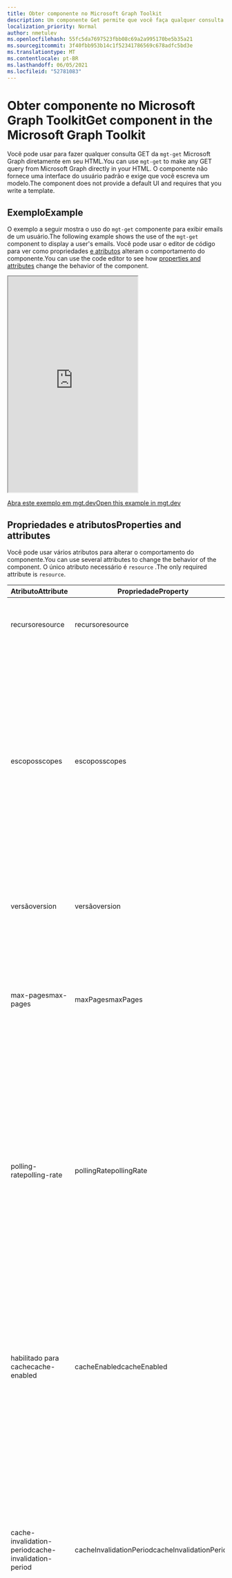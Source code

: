 ```yaml
---
title: Obter componente no Microsoft Graph Toolkit
description: Um componente Get permite que você faça qualquer consulta GET da Microsoft Graph diretamente em seu HTML.
localization_priority: Normal
author: nmetulev
ms.openlocfilehash: 55fc5da7697523fbb08c69a2a995170be5b35a21
ms.sourcegitcommit: 3f40fbb953b14c1f52341786569c678adfc5bd3e
ms.translationtype: MT
ms.contentlocale: pt-BR
ms.lasthandoff: 06/05/2021
ms.locfileid: "52781083"
---
```

# <a name="get-component-in-the-microsoft-graph-toolkit"></a><span data-ttu-id="22fbd-103">Obter componente no Microsoft Graph Toolkit</span><span class="sxs-lookup"><span data-stu-id="22fbd-103">Get component in the Microsoft Graph Toolkit</span></span>

<span data-ttu-id="22fbd-104">Você pode usar para fazer qualquer consulta GET da `mgt-get` Microsoft Graph diretamente em seu HTML.</span><span class="sxs-lookup"><span data-stu-id="22fbd-104">You can use `mgt-get` to make any GET query from Microsoft Graph directly in your HTML.</span></span> <span data-ttu-id="22fbd-105">O componente não fornece uma interface do usuário padrão e exige que você escreva um modelo.</span><span class="sxs-lookup"><span data-stu-id="22fbd-105">The component does not provide a default UI and requires that you write a template.</span></span>

## <a name="example"></a><span data-ttu-id="22fbd-106">Exemplo</span><span class="sxs-lookup"><span data-stu-id="22fbd-106">Example</span></span>

<span data-ttu-id="22fbd-107">O exemplo a seguir mostra o uso do `mgt-get` componente para exibir emails de um usuário.</span><span class="sxs-lookup"><span data-stu-id="22fbd-107">The following example shows the use of the `mgt-get` component to display a user's emails.</span></span> <span data-ttu-id="22fbd-108">Você pode usar o editor de código para ver como propriedades [e atributos](#properties-and-attributes) alteram o comportamento do componente.</span><span class="sxs-lookup"><span data-stu-id="22fbd-108">You can use the code editor to see how [properties and attributes](#properties-and-attributes) change the behavior of the component.</span></span>

<iframe src="https://mgt.dev/iframe.html?id=components-mgt-get--get-email&source=docs" height="500"></iframe>

[<span data-ttu-id="22fbd-109">Abra este exemplo em mgt.dev</span><span class="sxs-lookup"><span data-stu-id="22fbd-109">Open this example in mgt.dev</span></span>](https://mgt.dev/?path=/story/components-mgt-get--get-email&source=docs)

## <a name="properties-and-attributes"></a><span data-ttu-id="22fbd-110">Propriedades e atributos</span><span class="sxs-lookup"><span data-stu-id="22fbd-110">Properties and attributes</span></span>

<span data-ttu-id="22fbd-111">Você pode usar vários atributos para alterar o comportamento do componente.</span><span class="sxs-lookup"><span data-stu-id="22fbd-111">You can use several attributes to change the behavior of the component.</span></span> <span data-ttu-id="22fbd-112">O único atributo necessário é `resource` .</span><span class="sxs-lookup"><span data-stu-id="22fbd-112">The only required attribute is `resource`.</span></span>

| <span data-ttu-id="22fbd-113">Atributo</span><span class="sxs-lookup"><span data-stu-id="22fbd-113">Attribute</span></span> | <span data-ttu-id="22fbd-114">Propriedade</span><span class="sxs-lookup"><span data-stu-id="22fbd-114">Property</span></span>  | <span data-ttu-id="22fbd-115">Descrição</span><span class="sxs-lookup"><span data-stu-id="22fbd-115">Description</span></span> |
| --- | --- | --- |
| <span data-ttu-id="22fbd-116">recurso</span><span class="sxs-lookup"><span data-stu-id="22fbd-116">resource</span></span> | <span data-ttu-id="22fbd-117">recurso</span><span class="sxs-lookup"><span data-stu-id="22fbd-117">resource</span></span> | <span data-ttu-id="22fbd-118">O recurso a ser Graph microsoft (por exemplo, `/me` ).</span><span class="sxs-lookup"><span data-stu-id="22fbd-118">The resource to get from Microsoft Graph (for example, `/me`).</span></span> |
| <span data-ttu-id="22fbd-119">escopos</span><span class="sxs-lookup"><span data-stu-id="22fbd-119">scopes</span></span> | <span data-ttu-id="22fbd-120">escopos</span><span class="sxs-lookup"><span data-stu-id="22fbd-120">scopes</span></span> | <span data-ttu-id="22fbd-121">Matriz opcional de cadeias de caracteres se estiver usando a propriedade ou um escopo delimitado por vírgula se estiver usando o atributo.</span><span class="sxs-lookup"><span data-stu-id="22fbd-121">Optional array of strings if using the property or a comma delimited scope if using the attribute.</span></span> <span data-ttu-id="22fbd-122">O componente usará esses escopos (com um provedor com suporte) para garantir que o usuário tenha consentido com a permissão certa.</span><span class="sxs-lookup"><span data-stu-id="22fbd-122">The component will use these scopes (with a supported provider) to ensure that the user has consented to the right permission.</span></span> |
| <span data-ttu-id="22fbd-123">versão</span><span class="sxs-lookup"><span data-stu-id="22fbd-123">version</span></span> | <span data-ttu-id="22fbd-124">versão</span><span class="sxs-lookup"><span data-stu-id="22fbd-124">version</span></span> | <span data-ttu-id="22fbd-125">Versão da API opcional a ser usada ao fazer a solicitação GET.</span><span class="sxs-lookup"><span data-stu-id="22fbd-125">Optional API version to use when making the GET request.</span></span> <span data-ttu-id="22fbd-126">O padrão é `v1.0`.</span><span class="sxs-lookup"><span data-stu-id="22fbd-126">Default is `v1.0`.</span></span>  |
| <span data-ttu-id="22fbd-127">max-pages</span><span class="sxs-lookup"><span data-stu-id="22fbd-127">max-pages</span></span> | <span data-ttu-id="22fbd-128">maxPages</span><span class="sxs-lookup"><span data-stu-id="22fbd-128">maxPages</span></span> | <span data-ttu-id="22fbd-129">Número opcional de páginas (para recursos que suportam paginação).</span><span class="sxs-lookup"><span data-stu-id="22fbd-129">Optional number of pages (for resources that support paging).</span></span> <span data-ttu-id="22fbd-130">O padrão é 3.</span><span class="sxs-lookup"><span data-stu-id="22fbd-130">Default is 3.</span></span> <span data-ttu-id="22fbd-131">Definir esse valor como 0 receberá todas as páginas.</span><span class="sxs-lookup"><span data-stu-id="22fbd-131">Setting this value to 0 will get all pages.</span></span>  |
| <span data-ttu-id="22fbd-132">polling-rate</span><span class="sxs-lookup"><span data-stu-id="22fbd-132">polling-rate</span></span> | <span data-ttu-id="22fbd-133">pollingRate</span><span class="sxs-lookup"><span data-stu-id="22fbd-133">pollingRate</span></span> | <span data-ttu-id="22fbd-134">Número opcional de milissegundos.</span><span class="sxs-lookup"><span data-stu-id="22fbd-134">Optional number of milliseconds.</span></span> <span data-ttu-id="22fbd-135">Quando definido, o componente sonda o URI de solicitação para atualizações no intervalo definido.</span><span class="sxs-lookup"><span data-stu-id="22fbd-135">When set, the component will poll the request URI for updates in the defined interval.</span></span> <span data-ttu-id="22fbd-136">Se estiver usando uma consulta delta, a sondagem sempre consultará a API delta.</span><span class="sxs-lookup"><span data-stu-id="22fbd-136">If using a delta query, polling will always query the delta API.</span></span> <span data-ttu-id="22fbd-137">O modelo só será atualizado quando os dados mudarem.</span><span class="sxs-lookup"><span data-stu-id="22fbd-137">The template will only refresh when the data changes.</span></span> |
| <span data-ttu-id="22fbd-138">habilitado para cache</span><span class="sxs-lookup"><span data-stu-id="22fbd-138">cache-enabled</span></span> | <span data-ttu-id="22fbd-139">cacheEnabled</span><span class="sxs-lookup"><span data-stu-id="22fbd-139">cacheEnabled</span></span> | <span data-ttu-id="22fbd-140">Boolean opcional.</span><span class="sxs-lookup"><span data-stu-id="22fbd-140">Optional Boolean.</span></span> <span data-ttu-id="22fbd-141">Quando definido, indica que a resposta do recurso será armazenada em cache.</span><span class="sxs-lookup"><span data-stu-id="22fbd-141">When set, it indicates that the response from the resource will be cached.</span></span> <span data-ttu-id="22fbd-142">Substitua se `refresh()` for chamado ou se estiver em `pollingRate` uso.</span><span class="sxs-lookup"><span data-stu-id="22fbd-142">Overriden if `refresh()` is called or if `pollingRate` is in use.</span></span> <span data-ttu-id="22fbd-143">O padrão é `false`.</span><span class="sxs-lookup"><span data-stu-id="22fbd-143">Default is `false`.</span></span> |
| <span data-ttu-id="22fbd-144">cache-invalidation-period</span><span class="sxs-lookup"><span data-stu-id="22fbd-144">cache-invalidation-period</span></span> | <span data-ttu-id="22fbd-145">cacheInvalidationPeriod</span><span class="sxs-lookup"><span data-stu-id="22fbd-145">cacheInvalidationPeriod</span></span> | <span data-ttu-id="22fbd-146">Número opcional de milissegundos.</span><span class="sxs-lookup"><span data-stu-id="22fbd-146">Optional number of milliseconds.</span></span> <span data-ttu-id="22fbd-147">Quando definido em combinação com , o atraso antes que o cache atinja seu período `cacheEnabled` de invalidação será modificado por esse valor.</span><span class="sxs-lookup"><span data-stu-id="22fbd-147">When set in combination with `cacheEnabled`, the delay before the cache reaches its invalidation period will be modified by this value.</span></span> <span data-ttu-id="22fbd-148">O padrão `0` é e usará o período de invalidação padrão.</span><span class="sxs-lookup"><span data-stu-id="22fbd-148">Default is `0` and will use the default invalidation period.</span></span> |
| <span data-ttu-id="22fbd-149">tipo</span><span class="sxs-lookup"><span data-stu-id="22fbd-149">type</span></span> | <span data-ttu-id="22fbd-150">tipo</span><span class="sxs-lookup"><span data-stu-id="22fbd-150">type</span></span> | <span data-ttu-id="22fbd-151">Tipo opcional da resposta esperada.</span><span class="sxs-lookup"><span data-stu-id="22fbd-151">Optional type of the expected response.</span></span> <span data-ttu-id="22fbd-152">O padrão é `json`.</span><span class="sxs-lookup"><span data-stu-id="22fbd-152">Default is `json`.</span></span> <span data-ttu-id="22fbd-153">Suporta `json` ou `image` (só há suporte para pontos de extremidade terminando com `/photo/value$` ).</span><span class="sxs-lookup"><span data-stu-id="22fbd-153">Supports `json` or `image` (only be supported on endpoints ending with `/photo/value$`).</span></span> |
| <span data-ttu-id="22fbd-154">N/A</span><span class="sxs-lookup"><span data-stu-id="22fbd-154">N/A</span></span> | <span data-ttu-id="22fbd-155">response</span><span class="sxs-lookup"><span data-stu-id="22fbd-155">response</span></span> | <span data-ttu-id="22fbd-156">Resposta somente leitura da Microsoft Graph se a solicitação foi bem-sucedida.</span><span class="sxs-lookup"><span data-stu-id="22fbd-156">Read-only response from Microsoft Graph if request was successful.</span></span>  |
| <span data-ttu-id="22fbd-157">N/A</span><span class="sxs-lookup"><span data-stu-id="22fbd-157">N/A</span></span> |<span data-ttu-id="22fbd-158">erro</span><span class="sxs-lookup"><span data-stu-id="22fbd-158">error</span></span>| <span data-ttu-id="22fbd-159">Erro somente leitura da Microsoft Graph se a solicitação não tiver sido bem-sucedida.</span><span class="sxs-lookup"><span data-stu-id="22fbd-159">Read-only error from Microsoft Graph if request was not successful.</span></span> |

## <a name="methods"></a><span data-ttu-id="22fbd-160">Métodos</span><span class="sxs-lookup"><span data-stu-id="22fbd-160">Methods</span></span>
| <span data-ttu-id="22fbd-161">Método</span><span class="sxs-lookup"><span data-stu-id="22fbd-161">Method</span></span> | <span data-ttu-id="22fbd-162">Descrição</span><span class="sxs-lookup"><span data-stu-id="22fbd-162">Description</span></span> |
| --- | --- |
| <span data-ttu-id="22fbd-163">refresh(force?:boolean)</span><span class="sxs-lookup"><span data-stu-id="22fbd-163">refresh(force?:boolean)</span></span> | <span data-ttu-id="22fbd-164">Chame o método para atualizar os dados.</span><span class="sxs-lookup"><span data-stu-id="22fbd-164">Call the method to refresh the data.</span></span> <span data-ttu-id="22fbd-165">Por padrão, a interface do usuário só será atualizada se os dados mudarem.</span><span class="sxs-lookup"><span data-stu-id="22fbd-165">By default, the UI will only update if the data changes.</span></span> <span data-ttu-id="22fbd-166">Passe `true` para forçar o componente a atualizar.</span><span class="sxs-lookup"><span data-stu-id="22fbd-166">Pass `true` to force the component to update.</span></span>  |


## <a name="events"></a><span data-ttu-id="22fbd-167">Eventos</span><span class="sxs-lookup"><span data-stu-id="22fbd-167">Events</span></span>
| <span data-ttu-id="22fbd-168">Evento</span><span class="sxs-lookup"><span data-stu-id="22fbd-168">Event</span></span> | <span data-ttu-id="22fbd-169">Detalhe</span><span class="sxs-lookup"><span data-stu-id="22fbd-169">Detail</span></span> | <span data-ttu-id="22fbd-170">Descrição</span><span class="sxs-lookup"><span data-stu-id="22fbd-170">Description</span></span> |
| --- | --- | --- |
| <span data-ttu-id="22fbd-171">dataChange</span><span class="sxs-lookup"><span data-stu-id="22fbd-171">dataChange</span></span> | <span data-ttu-id="22fbd-172">O detalhe contém `response` os objetos `error` e.</span><span class="sxs-lookup"><span data-stu-id="22fbd-172">The detail contains the `response` and `error` objects.</span></span> | <span data-ttu-id="22fbd-173">Acionado quando a resposta ou o erro mudam.</span><span class="sxs-lookup"><span data-stu-id="22fbd-173">Fired when the response or error change.</span></span> |

## <a name="templates"></a><span data-ttu-id="22fbd-174">Modelos</span><span class="sxs-lookup"><span data-stu-id="22fbd-174">Templates</span></span>

<span data-ttu-id="22fbd-175">O `mgt-get` componente dá suporte a vários [modelos](../customize-components/templates.md) que você pode usar para definir a aparência.</span><span class="sxs-lookup"><span data-stu-id="22fbd-175">The `mgt-get` component supports several [templates](../customize-components/templates.md) that you can use to define the look and feel.</span></span> <span data-ttu-id="22fbd-176">Para especificar um modelo, inclua um elemento dentro de um componente e de definir o `<template>` valor como um dos `data-type` seguintes.</span><span class="sxs-lookup"><span data-stu-id="22fbd-176">To specify a template, include a `<template>` element inside a component and set the `data-type` value to one of the following.</span></span>

| <span data-ttu-id="22fbd-177">Tipo de dados</span><span class="sxs-lookup"><span data-stu-id="22fbd-177">Data type</span></span> | <span data-ttu-id="22fbd-178">Contexto de dados</span><span class="sxs-lookup"><span data-stu-id="22fbd-178">Data context</span></span> | <span data-ttu-id="22fbd-179">Descrição</span><span class="sxs-lookup"><span data-stu-id="22fbd-179">Description</span></span> |
| --- | --- | --- |
| <span data-ttu-id="22fbd-180">Padrão.</span><span class="sxs-lookup"><span data-stu-id="22fbd-180">default</span></span> | <span data-ttu-id="22fbd-181">A resposta do Microsoft Graph.</span><span class="sxs-lookup"><span data-stu-id="22fbd-181">The response from Microsoft Graph.</span></span> | <span data-ttu-id="22fbd-182">O modelo padrão é necessário para renderizar os dados provenientes do Microsoft Graph.</span><span class="sxs-lookup"><span data-stu-id="22fbd-182">The default template is required to render the data coming from Microsoft Graph.</span></span> |
| <span data-ttu-id="22fbd-183">valor</span><span class="sxs-lookup"><span data-stu-id="22fbd-183">value</span></span> | <span data-ttu-id="22fbd-184">Item de dados da matriz `value` retornada</span><span class="sxs-lookup"><span data-stu-id="22fbd-184">Data item from the returned `value` array</span></span> | <span data-ttu-id="22fbd-185">Use o modelo em vez do modelo ao esperar que a resposta do gráfico contenha uma matriz de itens - como mensagens, arquivos `value` `default` ou **usuários**.  </span><span class="sxs-lookup"><span data-stu-id="22fbd-185">Use the `value` template instead of the `default` template when expecting the response from the graph to contain an array of items - such as **messages**, **files**, or **users**.</span></span> <span data-ttu-id="22fbd-186">O `value` modelo será repetido automaticamente para cada item retornado pelo recurso.</span><span class="sxs-lookup"><span data-stu-id="22fbd-186">The `value` template will automatically be repeated for each item returned by the resource.</span></span> <span data-ttu-id="22fbd-187">O `value` modelo também começará a renderizar os itens assim que eles estão prontos (ao contrário do modelo padrão).</span><span class="sxs-lookup"><span data-stu-id="22fbd-187">The `value` template will also start rendering the items as soon as they are ready (unlike the default template).</span></span>|
| <span data-ttu-id="22fbd-188">erro</span><span class="sxs-lookup"><span data-stu-id="22fbd-188">error</span></span> | <span data-ttu-id="22fbd-189">O erro da Microsoft Graph.</span><span class="sxs-lookup"><span data-stu-id="22fbd-189">The error from Microsoft Graph.</span></span> | <span data-ttu-id="22fbd-190">Esse modelo será usado se houver um erro ao fazer a solicitação.</span><span class="sxs-lookup"><span data-stu-id="22fbd-190">This template will be used if there is an error making the request.</span></span> |
| <span data-ttu-id="22fbd-191">loading</span><span class="sxs-lookup"><span data-stu-id="22fbd-191">loading</span></span> | <span data-ttu-id="22fbd-192">N/A</span><span class="sxs-lookup"><span data-stu-id="22fbd-192">N/A</span></span> | <span data-ttu-id="22fbd-193">Esse modelo é usado enquanto a solicitação está sendo feita.</span><span class="sxs-lookup"><span data-stu-id="22fbd-193">This template is used while the request is being made.</span></span> |

## <a name="microsoft-graph-permissions"></a><span data-ttu-id="22fbd-194">Permissões do Microsoft Graph</span><span class="sxs-lookup"><span data-stu-id="22fbd-194">Microsoft Graph permissions</span></span>

<span data-ttu-id="22fbd-195">As permissões exigidas por esse componente dependem dos dados que você deseja recuperar com eles do Microsoft Graph.</span><span class="sxs-lookup"><span data-stu-id="22fbd-195">Permissions required by this component depend on the data that you want to retrieve with it from Microsoft Graph.</span></span> <span data-ttu-id="22fbd-196">Para obter mais informações sobre permissões, consulte a referência de permissões do Microsoft Graph [.](../../permissions-reference.md)</span><span class="sxs-lookup"><span data-stu-id="22fbd-196">For more information about permissions, see the Microsoft Graph [permissions reference](../../permissions-reference.md).</span></span>

## <a name="authentication"></a><span data-ttu-id="22fbd-197">Autenticação</span><span class="sxs-lookup"><span data-stu-id="22fbd-197">Authentication</span></span>

<span data-ttu-id="22fbd-198">O controle usa o provedor de autenticação global descrito na [documentação de autenticação](../providers/providers.md) para buscar os dados necessários.</span><span class="sxs-lookup"><span data-stu-id="22fbd-198">The control uses the global authentication provider described in the [authentication documentation](../providers/providers.md) to fetch the required data.</span></span>

## <a name="cache"></a><span data-ttu-id="22fbd-199">Cache</span><span class="sxs-lookup"><span data-stu-id="22fbd-199">Cache</span></span>

<span data-ttu-id="22fbd-200">Para habilitar e configurar o cache, use `cacheEnabled` as propriedades `cacheInvalidationPeriod` e.</span><span class="sxs-lookup"><span data-stu-id="22fbd-200">To enable and configure the cache, use the `cacheEnabled` and `cacheInvalidationPeriod` properties.</span></span> <span data-ttu-id="22fbd-201">Por padrão, o `mgt-get` componente não armazena em cache nenhuma resposta.</span><span class="sxs-lookup"><span data-stu-id="22fbd-201">By default, the `mgt-get` component does not cache any responses.</span></span>

|<span data-ttu-id="22fbd-202">Armazenamento de objetos</span><span class="sxs-lookup"><span data-stu-id="22fbd-202">Object store</span></span>|<span data-ttu-id="22fbd-203">Dados armazenados em cache</span><span class="sxs-lookup"><span data-stu-id="22fbd-203">Cached data</span></span>|<span data-ttu-id="22fbd-204">Comentários</span><span class="sxs-lookup"><span data-stu-id="22fbd-204">Remarks</span></span>|
|-----------|-----------|-------|
|`response`|<span data-ttu-id="22fbd-205">Resposta completa recuperada do Microsoft Graph para a consulta especificada na `resource` propriedade de`mgt-get`</span><span class="sxs-lookup"><span data-stu-id="22fbd-205">Complete response retrieved from Microsoft Graph for the query specified in the `resource` property of `mgt-get`</span></span>|

<span data-ttu-id="22fbd-206">Consulte [Caching](../customize-components/cache.md) para obter mais detalhes.</span><span class="sxs-lookup"><span data-stu-id="22fbd-206">See [Caching](../customize-components/cache.md) for more details.</span></span>
